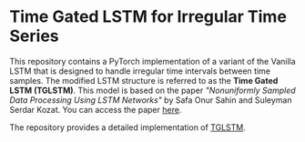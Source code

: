 # Time Gated LSTM for Irregular Time Series

This repository contains a PyTorch implementation of a variant of the Vanilla LSTM that is designed to handle irregular time intervals between time samples. The modified LSTM structure is referred to as the **Time Gated LSTM (TGLSTM)**. This model is based on the paper *"Nonuniformly Sampled Data Processing Using LSTM Networks"* by Safa Onur Sahin and Suleyman Serdar Kozat. You can access the paper [here](https://ieeexplore.ieee.org/document/8478179/).

The repository provides a detailed implementation of [TGLSTM](https://github.com/FedericOldani/TGLSTM/tree/master).

